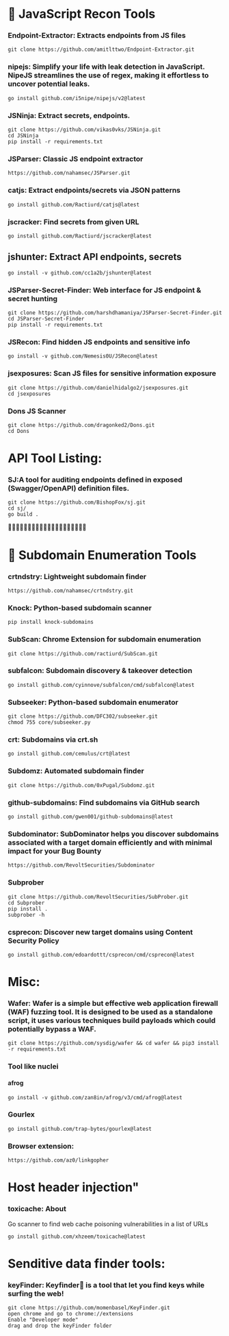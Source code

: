 # 🎯 JavaScript Recon Tools

### Endpoint-Extractor: Extracts endpoints from JS files

```
git clone https://github.com/amitlttwo/Endpoint-Extractor.git

```

### nipejs: Simplify your life with leak detection in JavaScript. NipeJS streamlines the use of regex, making it effortless to uncover potential leaks.

```
go install github.com/i5nipe/nipejs/v2@latest
```

### JSNinja: Extract secrets, endpoints.

```
git clone https://github.com/vikas0vks/JSNinja.git
cd JSNinja
pip install -r requirements.txt
```

###  JSParser: Classic JS endpoint extractor

```
https://github.com/nahamsec/JSParser.git
```

### catjs: Extract endpoints/secrets via JSON patterns

```
go install github.com/Ractiurd/catjs@latest
```

### jscracker: Find secrets from given URL

```
go install github.com/Ractiurd/jscracker@latest
```

## jshunter: Extract API endpoints, secrets

```
go install -v github.com/cc1a2b/jshunter@latest
```

### JSParser-Secret-Finder: Web interface for JS endpoint & secret hunting

```
git clone https://github.com/harshdhamaniya/JSParser-Secret-Finder.git
cd JSParser-Secret-Finder
pip install -r requirements.txt
```

### JSRecon: Find hidden JS endpoints and sensitive info

```
go install -v github.com/Nemesis0U/JSRecon@latest

```

### jsexposures: Scan JS files for sensitive information exposure

```
git clone https://github.com/danielhidalgo2/jsexposures.git
cd jsexposures
```

### Dons JS Scanner

```
git clone https://github.com/dragonked2/Dons.git
cd Dons
```



# API Tool Listing:

###  SJ:A tool for auditing endpoints defined in exposed (Swagger/OpenAPI) definition files.

```
git clone https://github.com/BishopFox/sj.git
cd sj/
go build .
```



🎯🎯🎯🎯🎯🎯🎯🎯🎯🎯🎯🎯🎯🎯🎯🎯🎯🎯🎯🎯

# 🎯 Subdomain Enumeration Tools

###  crtndstry: Lightweight subdomain finder

```
https://github.com/nahamsec/crtndstry.git
```

###  Knock: Python-based subdomain scanner

```
pip install knock-subdomains
```

###  SubScan: Chrome Extension for subdomain enumeration

```
git clone https://github.com/ractiurd/SubScan.git
```

###  subfalcon: Subdomain discovery & takeover detection

```
go install github.com/cyinnove/subfalcon/cmd/subfalcon@latest
```

###  Subseeker: Python-based subdomain enumerator

```
git clone https://github.com/DFC302/subseeker.git
chmod 755 core/subseeker.py
```

###  crt: Subdomains via crt.sh

```
go install github.com/cemulus/crt@latest
```

### Subdomz: Automated subdomain finder

```
git clone https://github.com/0xPugal/Subdomz.git
```

###  github-subdomains: Find subdomains via GitHub search

```
go install github.com/gwen001/github-subdomains@latest
```

### Subdominator: SubDominator helps you discover subdomains associated with a target domain efficiently and with minimal impact for your Bug Bounty

```
https://github.com/RevoltSecurities/Subdominator
```

### Subprober

```
git clone https://github.com/RevoltSecurities/SubProber.git
cd Subprober
pip install .
subprober -h
```

### csprecon: Discover new target domains using Content Security Policy

```
go install github.com/edoardottt/csprecon/cmd/csprecon@latest
```

# Misc:

### Wafer: Wafer is a simple but effective web application firewall (WAF) fuzzing tool. It is designed to be used as a standalone script, it uses various techniques build payloads which could potentially bypass a WAF.

```
git clone https://github.com/sysdig/wafer && cd wafer && pip3 install -r requirements.txt
```

### Tool like nuclei
#### afrog

```
go install -v github.com/zan8in/afrog/v3/cmd/afrog@latest
```

### Gourlex

```
go install github.com/trap-bytes/gourlex@latest
```

### Browser extension:

```
https://github.com/az0/linkgopher
```

# Host header injection"

### toxicache: About
Go scanner to find web cache poisoning vulnerabilities in a list of URLs

```
go install github.com/xhzeem/toxicache@latest
```


# Senditive data finder tools:

### keyFinder: Keyfinder🔑 is a tool that let you find keys while surfing the web!

```
git clone https://github.com/momenbasel/KeyFinder.git
open chrome and go to chrome://extensions
Enable "Developer mode"
drag and drop the keyFinder folder
```




































































































